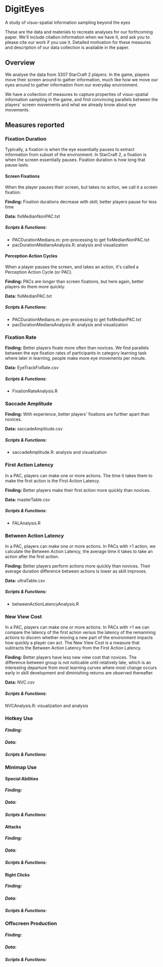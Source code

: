 # DigitEyes
A study of visuo-spatial information sampling beyond the eyes

These are the data and materials to recreate analyses for our forthcoming paper. We'll include citation information when we have it, and ask you to please cite our work if you use it. Detailed motivation for these measures and description of our data collection is available in the paper. 

## Overview
We analyse the data from 3307 StarCraft 2 players. In the game, players move their screen around to gather information, much like how we move our eyes around to gather information from our everyday environment. 

We have a collection of measures to capture properties of visuo-spatial information sampling in the game, and find convincing parallels between the players' screen movements and what we already know about eye movements. 


## Measures reported

### Fixation Duration
Typically, a fixation is when the eye essentially pauses to extract information from subset of the environment. In StarCraft 2, a fixation is when the screen essentially pauses. Fixation duration is how long that pause lasts. 

#### Screen Fixations
When the player pauses their screen, but takes no action, we call it a screen fixation. 

**Finding:** Fixation durations decrease with skill; better players pause for less time

**Data:** fixMedianNonPAC.txt

##### Scripts & Functions: #####
- PACDurationMedians.m: pre-processing to get fixMedianNonPAC.txt 
- pacDurationMediansAnalysis.R: analysis and visualization

#### Perception Action Cycles
When a player pauses the screen, and takes an action, it's called a Perception Action Cycle (or PAC). 

**Finding:** PACs are longer than screen fixations, but here again, better players do them more quickly. 

**Data:** fixMedianPAC.txt

##### Scripts & Functions:
- PACDurationMedians.m: pre-processing to get fixMedianPAC.txt 
- pacDurationMediansAnalysis.R: analysis and visualization

### Fixation Rate
**Finding:** Better players fixate more often than novices. We find parallels between the eye fixation rates of participants in category learning task where later in learning, people make more eye movements per minute. 

**Data:** EyeTrackFixRate.csv

##### Scripts & Functions:
- FixationRateAnalysis.R

### Saccade Amplitude
**Finding:** With experience, better players' fixations are further apart than novices. 

**Data:** saccadeAmplitude.csv

##### Scripts & Functions:
- saccadeAmplitude.R: analysis and visualization

### First Action Latency
In a PAC, players can make one or more actions. The time it takes them to make the first action is the First Action Latency.

**Finding:** Better players make their first action more quickly than novices. 

**Data:** masterTable.csv
##### Scripts & Functions:
- FALAnalysis.R

### Between Action Latency
In a PAC, players can make one or more actions. In PACs with >1 action, we calculate the Between Action Latency, the average time it takes to take an action after the first action.

**Finding:**
Better players perform actions more quickly than novices. Their average duration difference between actions is lower as skill improves. 

**Data:**
ultraTable.csv

##### Scripts & Functions:
- betweenActionLatencyAnalysis.R

### New View Cost
In a PAC, players can make one or more actions. In PACs with >1 we can compare the latency of the first action versus the latency of the remanining actions to discern whether moving a new part of the environment impacts how quickly a player can act. The New View Cost is a measure that subtracts the Between Action Latency from the First Action Latency.

**Finding:** 
Better players have less new view cost that novices. The difference between group is not noticable until relatively late, which is an interesting departure from most learning curves where most change occurs early in skill development and diminishing returns are observed thereafter. 

**Data:** 
NVC.csv

##### Scripts & Functions:
NVCAnalysis.R: visualization and analysis

### Hotkey Use
##### Finding:
##### Data:
##### Scripts & Functions:

### Minimap Use
#### Special Abilities
##### Finding:
##### Data:
##### Scripts & Functions:

#### Attacks
##### Finding:
##### Data:
##### Scripts & Functions:

#### Right Clicks
##### Finding:
##### Data:
##### Scripts & Functions:

### Offscreen Production
##### Finding:
##### Data:
##### Scripts & Functions:
